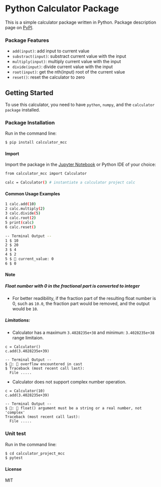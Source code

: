 # Python Calculator Package

This is a simple calculator package written in Python. 
Package description page on  [PyPI](https://pypi.org/project/calculator_mcc/).

### Package Features

- `add(input)`: add input to current value
- `substract(input)`: substract current value with the input
- `multiply(input)`: multiply current value with the input
- `divide(input)`: divide current value with the input
- `root(input)`: get the nth(input) root of the current value
- `reset()`: reset the calculator to zero

## Getting Started
To use this calculator, you need to have `python`, `numpy`, and the `calculator package` installed.


### Package Installation
Run in the command line:
```sh
$ pip install calculator_mcc
```
#### Import
Import the package in the [Jupyter Notebook](https://jupyter.org/) or Python IDE of your choice:

```sh
from calculator_mcc import Calculator

calc = Calculator() # instantiate a calculator project calc
```

#### Common Usage Examples
```sh
1 calc.add(10)
2 calc.multiply(2)
3 calc.divide(5)
4 calc.root(2)
5 print(calc)
6 calc.reset()

-- Terminal Output --
1 $ 10
2 $ 20
3 $ 4
4 $ 2
5 $ 🧮 current_value: 0
6 $ 0
```

#### Note
##### Float number with 0 in the fractional part is converted to integer
- For better readibility, if the fraction part of the resulting float number is 0, such as `10.0`, the fraction part would be removed, and the output would be `10`.

##### Limitations:

- Calculator has a maximum `3.4028235e+38` and minimun: `3.4028235e+38` range limitaion.
```
c = Calculator()
c.add(3.4028235e+39)

-- Terminal Output --
$ 🤖: 🚫 overflow encountered in cast
$ Traceback (most recent call last):
  File .....
```
- Calculator does not support complex number operation.
```
c = Calculator(10)
c.add(3.4028235e+39)

-- Terminal Output --
$ 🤖: 🚫 float() argument must be a string or a real number, not 'complex'
Traceback (most recent call last):
  File .....
```

### Unit test

Run in the command line:

```sh
$ cd calculator_project_mcc
$ pytest
```

#### License

MIT
